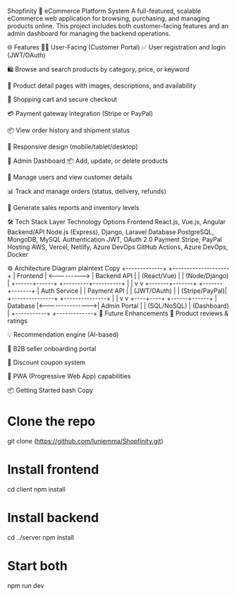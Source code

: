 Shopfinity
🛒 eCommerce Platform System
A full-featured, scalable eCommerce web application for browsing, purchasing, and managing products online. This project includes both customer-facing features and an admin dashboard for managing the backend operations.

🌐 Features
🧍‍♂️ User-Facing (Customer Portal)
✅ User registration and login (JWT/OAuth)

🛍️ Browse and search products by category, price, or keyword

📄 Product detail pages with images, descriptions, and availability

🛒 Shopping cart and secure checkout

💳 Payment gateway integration (Stripe or PayPal)

📦 View order history and shipment status

🌙 Responsive design (mobile/tablet/desktop)

🔐 Admin Dashboard
📦 Add, update, or delete products

👥 Manage users and view customer details

📊 Track and manage orders (status, delivery, refunds)

🧾 Generate sales reports and inventory levels

🛠️ Tech Stack
Layer	Technology Options
Frontend	React.js, Vue.js, Angular
Backend/API	Node.js (Express), Django, Laravel
Database	PostgreSQL, MongoDB, MySQL
Authentication	JWT, OAuth 2.0
Payment	Stripe, PayPal
Hosting	AWS, Vercel, Netlify, Azure
DevOps	GitHub Actions, Azure DevOps, Docker

⚙️ Architecture Diagram
plaintext
Copy
           +-------------+             +--------------------+
           |  Frontend   | <---------> |   Backend API      |
           | (React/Vue) |             |  (Node/Django)     |
           +------+------+             +---------+----------+
                  |                              |
                  v                              v
          +-------+-------+              +-------+-------+
          |  Auth Service |              |  Payment API   |
          |  (JWT/OAuth)  |              | (Stripe/PayPal)|
          +---------------+              +---------------+
                  |                              |
                  v                              v
             +----+----+                  +------+------+
             | Database |<--------------->| Admin Portal |
             | (SQL/NoSQL)                |  (Dashboard) |
             +-----------+                +-------------+
🚀 Future Enhancements
📝 Product reviews & ratings

💡 Recommendation engine (AI-based)

💼 B2B seller onboarding portal

🧾 Discount coupon system

📱 PWA (Progressive Web App) capabilities

📦 Getting Started
bash
Copy
# Clone the repo
git clone (https://github.com/luniemma/Shopfinity.git)

# Install frontend
cd client
npm install

# Install backend
cd ../server
npm install

# Start both
npm run dev
